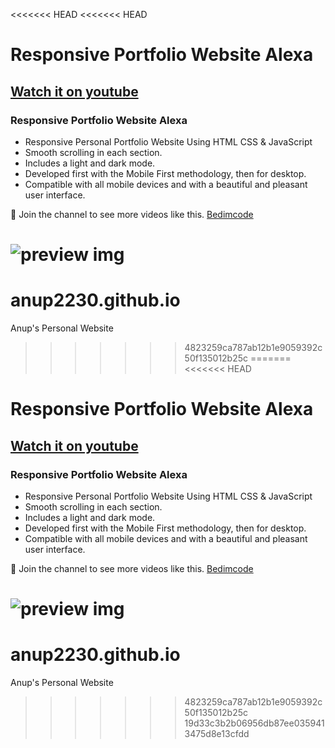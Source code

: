 <<<<<<< HEAD
<<<<<<< HEAD
# Responsive Portfolio Website Alexa
## [Watch it on youtube](https://youtu.be/27JtRAI3QO8)
### Responsive Portfolio Website Alexa

- Responsive Personal Portfolio Website Using HTML CSS & JavaScript
- Smooth scrolling in each section.
- Includes a light and dark mode.
- Developed first with the Mobile First methodology, then for desktop.
- Compatible with all mobile devices and with a beautiful and pleasant user interface.

💙 Join the channel to see more videos like this. [Bedimcode](https://www.youtube.com/c/Bedimcode)

![preview img](/preview.png)
=======
# anup2230.github.io
Anup's Personal Website
>>>>>>> 4823259ca787ab12b1e9059392c50f135012b25c
=======
<<<<<<< HEAD
# Responsive Portfolio Website Alexa
## [Watch it on youtube](https://youtu.be/27JtRAI3QO8)
### Responsive Portfolio Website Alexa

- Responsive Personal Portfolio Website Using HTML CSS & JavaScript
- Smooth scrolling in each section.
- Includes a light and dark mode.
- Developed first with the Mobile First methodology, then for desktop.
- Compatible with all mobile devices and with a beautiful and pleasant user interface.

💙 Join the channel to see more videos like this. [Bedimcode](https://www.youtube.com/c/Bedimcode)

![preview img](/preview.png)
=======
# anup2230.github.io
Anup's Personal Website
>>>>>>> 4823259ca787ab12b1e9059392c50f135012b25c
>>>>>>> 19d33c3b2b06956db87ee0359413475d8e13cfdd
